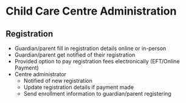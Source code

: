 
# Child Care Centre Administration
## Registration
  - Guardian/parent fill in registration details online or in-person
  - Guardian/parent get notified of their registration
  - Provided option to pay registration fees electronically (EFT/Online Payment)
  - Centre administrator
    - Notified of new registration
    - Update registration details if payment made
    - Send enrollment information to guardian/parent registering

